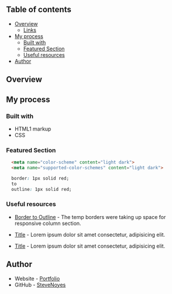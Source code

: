 ## Table of contents


- [Overview](#overview)
  - [Links](#links)
- [My process](#my-process)
  - [Built with](#built-with)
  - [Featured Section](#featured-section)
  - [Useful resources](#useful-resources)
- [Author](#author)


## Overview


## My process


### Built with


- HTML1 markup
- CSS  


### Featured Section


```html
  <meta name="color-scheme" content="light dark">
  <meta name="supported-color-schemes" content="light dark">
```

```css
  border: 1px solid red;
  to
  outline: 1px solid red;
```


### Useful resources



- [Border to Outline](https://stackoverflow.com/questions/8971004/how-to-render-a-border-to-a-div-without-occupying-any-extra-space) - The temp borders were taking up space for responsive column section.

- [Title](https://www.site.com) - Lorem ipsum dolor sit amet consectetur, adipisicing elit.

- [Title](https://www.site.com) - Lorem ipsum dolor sit amet consectetur, adipisicing elit. 



## Author


- Website - [Portfolio](https://www.stevenmnoyes.com)
- GitHub - [SteveNoyes](https://github.com/SteveNoyes)